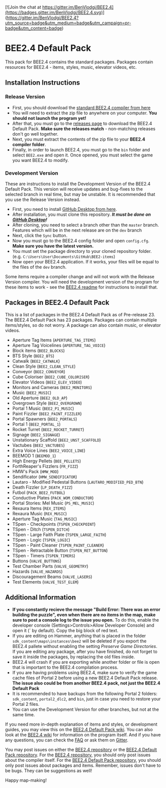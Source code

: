 [![Join the chat at https://gitter.im/BenVlodgi/BEE2.4](https://badges.gitter.im/BenVlodgi/BEE2.4.svg)]  (https://gitter.im/BenVlodgi/BEE2.4?utm_source=badge&utm_medium=badge&utm_campaign=pr-badge&utm_content=badge)  

# BEE2.4 Default Pack
 This pack for BEE2.4 contains the standard packages. Packages contain resources for BEE2.4 - items, styles, music, elevator videos, etc.

## Installation Instructions

### Release Version

* First, you should download the [standard BEE2.4 compiler from here](https://github.com/BEEmod/BEE2.4/releases)
* You will need to extract the zip file to anywhere on your computer. **You should not launch the program yet!**
* After that, you must go to the [releases page](https://github.com/BEEmod/BEE2-items/releases) to download the BEE2.4 Default Pack. **Make sure the releases match** - non-matching releases don't go well together.
* Next, you must extract the contents of the zip file to your **BEE2.4 compiler folder**.
* Finally, in order to launch BEE2.4, you must go to the `bin` folder and select `BEE2.exe` and open it. Once opened, you must select the game you want BEE2.4 to modify.

### Development Version

These are instructions to install the Development Version of the BEE2.4 Default Pack. This version will receive updates and bug-fixes to the selected branch in real time, but may be unstable. It is recommended that you use the Release Version instead.

* First, you need to install [GitHub Desktop from here](https://desktop.github.com/).
* After installation, you must clone this repository. **_It must be done on [GitHub Desktop](https://desktop.github.com/)!_**
* After cloning, you need to select a branch other than the `master` branch. Features which will be in the next release are on the `dev` branch
* Next, click the `Sync` button.
* Now you must go to the BEE2.4 config folder and open `config.cfg`. **Make sure you have the latest version.**
* You must set the package directory to your cloned repository folder. (e.g. `C:\Users\User\Documents\GitHub\BEE2-items`)
* Now open your BEE2.4 application. If it works, your files will be equal to the files of the `dev` branch.

Some items require a compiler change and will not work with the Release Version compiler. You will need the development version of the program for these items to work - see the [BEE2.4 readme](https://github.com/BEEmod/BEE2.4/blob/master/README.md) for instructions to install that.

## Packages in BEE2.4 Default Pack

This is a list of packages in the BEE2.4 Default Pack as of Pre-release 23. The BEE2.4 Default Pack has 23 packages.
Packages can contain multiple items/styles, so do not worry. A package can also contain music, or elevator videos.

* Aperture Tag Items (`APERTURE_TAG_ITEMS`)
* Aperture Tag Voicelines (`APERTURE_TAG_VOICE`)
* Block items (`BEE2_BLOCKS`)
* BTS Style (`BEE2_BTS`)
* Catwalk (`BEE2_CATWALK`)
* Clean Style (`BEE2_CLEAN_STYLE`)
* Conveyor (`BEE2_CONVEYOR`)
* Cube Coloriser (`BEE2_CUBE_COLORISER`)
* Elevator Videos (`BEE2_ELEV_VIDEO`)
* Monitors and Cameras (`BEE2_MONITORS`)
* Music (`BEE2_MUSIC`)
* Old Aperture (`BEE2_OLD_AP`)
* Overgrown Style (`BEE2_OVERGROWN`)
* Portal 1 Music (`BEE2_P1_MUSIC`)
* Paint Fizzler (`BEE2_PAINT_FIZZLER`)
* Portal Spawners (`BEE2_PORTALS`)
* Portal 1 (`BEE2_PORTAL_1`)
* Rocket Turret (`BEE2_ROCKET_TURRET`)
* Signage (`BEE2_SIGNAGE`)
* Unstationary Scaffold (`BEE2_UNST_SCAFFOLD`)
* Vactubes (`BEE2_VACTUBES`)
* Extra Voice Lines (`BEE2_VOICE_LINE`)
* BEEMOD 1 (`BEEMOD_1`)
* High Energy Pellets (`BEE_PELLETS`)
* ForthReaper's Fizzlers (`FR_FIZZ`)
* HMW's Pack (`HMW_MOD`)
* Sendificator (`HMW_SENDIFICATOR`)
* Lautaro - Modified Pedestal Buttons (`LAUTARO_MODIFIED_PED_BTN`)
* Death Fizzler (`LP_DEATH_FIZZ`)
* Futbol (`PACK_BEE2_FUTBOL`)
* Conductive Plates (`PACK_WOM_CONDUCTOR`)
* Portal Stories: Mel Music (`PS_MEL_MUSIC`)
* Rexaura Items (`REX_ITEMS`)
* Rexaura Music (`REX_MUSIC`)
* Aperture Tag Music (`TAG_MUSIC`)
* TSpen - Checkpoints (`TSPEN_CHECKPOINT`)
* TSpen - Ditch (`TSPEN_DITCH`)
* TSpen - Large Faith Plate (`TSPEN_LARGE_FAITH`)
* TSpen - Logic (`TSPEN_LOGIC`)
* TSpen - Paint Cleaner (`TSPEN_PAINT_CLEANER`)
* TSpen - Retractable Button (`TSPEN_RET_BUTTON`)
* TSpen - Timers (`TSPEN_TIMERS`)
* Buttons (`VALVE_BUTTONS`)
* Test Chamber Parts (`VALVE_GEOMETRY`)
* Hazards (`VALVE_HAZARDS`)
* Discouragement Beams (`VALVE_LASERS`)
* Test Elements (`VALVE_TEST_ELEM`)


## Additional Information

- **If you constantly recieve the message "Build Error: There was an error building the puzzle", even when there are no items in the map, make sure to post a console log to the issue you open.** To do this, enable the developer console (Settings>Controls>Allow Developer Console) and open it (\` by default). Copy the big block of red text.
- If you are editing on Hammer, anything that is placed in the folder `sdk_content\maps\instances\bee2` will be deleted if you export the BEE2.4 pallete without enabling the setting *Preserve Game Directories*. If you are editing any package, after you have finished, do not forget to save it inside the packages, by replacing the old files inside.
- BEE2.4 will crash if you are exporting while another folder or file is open that is important to the BEE2.4 compilation process.
- If you are having problems using BEE2.4, make sure to verify the game cache files of Portal 2 before using a new BEE2.4 Default Pack release. **The issue also could be from another BEE2.4 pack, not just the BEE2.4 Default Pack**
- It is recommended to have backups from the following Portal 2 folders: `sdk_content`, `portal2_dlc2`, and `bin`, just in case you need to restore your Portal 2 files.
- You can use the Development Version for other branches, but not at the same time.

If you need more in-depth explanation of items and styles, or development guides, you may view this on the [BEE2.4 Default Pack wiki](https://github.com/BEEmod/BEE2-items/wiki).
You can also look at the [BEE2.4 wiki](https://github.com/BEEmod/BEE2.4/wiki) for information on the program itself.
And if you have any questions, you can check the [FAQ](https://github.com/BEEmod/BEE2-items/wiki/FAQ) or ask them on [Gitter](https://gitter.im/BenVlodgi/BEE2.4).

You may post issues on either the [BEE2.4 repository](https://github.com/BEEmod/BEE2.4/issues) or the [BEE2.4 Default Pack repository](https://github.com/BEEmod/BEE2-items/issues).
For the [BEE2.4 repository](https://github.com/BEEmod/BEE2.4/issues), you should only post issues about the compiler itself.
For the [BEE2.4 Default Pack repository](https://github.com/BEEmod/BEE2-items/issues), you should only post issues about packages and items.
Remember, issues don't have to be bugs. They can be suggestions as well!

Happy map-making!

